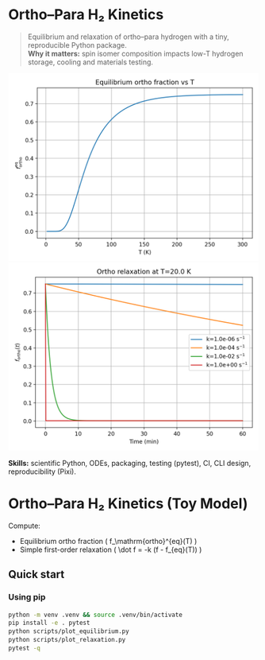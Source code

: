 # Ortho–Para H₂ Kinetics

> Equilibrium and relaxation of ortho–para hydrogen with a tiny, reproducible Python package.  
> **Why it matters:** spin isomer composition impacts low-T hydrogen storage, cooling and materials testing.

![Equilibrium](figs/equilibrium.png)
![Relaxation](figs/relaxation_T20K.png)

**Skills:** scientific Python, ODEs, packaging, testing (pytest), CI, CLI design, reproducibility (Pixi).

# Ortho–Para H₂ Kinetics (Toy Model)

Compute:
- Equilibrium ortho fraction \( f_\mathrm{ortho}^{eq}(T) \)
- Simple first-order relaxation \( \dot f = -k (f - f_{eq}(T)) \)

## Quick start

### Using pip
```bash
python -m venv .venv && source .venv/bin/activate
pip install -e . pytest
python scripts/plot_equilibrium.py
python scripts/plot_relaxation.py
pytest -q

